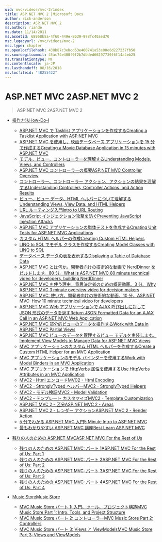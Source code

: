 ```yaml
---
uid: mvc/videos/mvc-2/index
title: ASP.NET MVC 2 |Microsoft Docs
author: rick-anderson
description: ASP.NET MVC 2
ms.author: riande
ms.date: 11/14/2011
ms.assetid: 68968b8a-4f60-449e-8639-978fc40aed70
msc.legacyurl: /mvc/videos/mvc-2
msc.type: chapter
ms.openlocfilehash: 438b87c3ebcd53e460741a53e00e6d227237fb58
ms.sourcegitcommit: 45ac74e400f9f2b7dbded66297730f6f14a4eb25
ms.translationtype: MT
ms.contentlocale: ja-JP
ms.lasthandoff: 08/16/2018
ms.locfileid: "48255422"
---
```

<a name="aspnet-mvc-2"></a><span data-ttu-id="f5211-103">ASP.NET MVC 2</span><span class="sxs-lookup"><span data-stu-id="f5211-103">ASP.NET MVC 2</span></span>
====================
> <span data-ttu-id="f5211-104">ASP.NET MVC 2</span><span class="sxs-lookup"><span data-stu-id="f5211-104">ASP.NET MVC 2</span></span>


- [<span data-ttu-id="f5211-105">操作方法</span><span class="sxs-lookup"><span data-stu-id="f5211-105">How-Do-I</span></span>](how-do-i/index.md)

    - [<span data-ttu-id="f5211-106">ASP.NET MVC で Tasklist アプリケーションを作成する</span><span class="sxs-lookup"><span data-stu-id="f5211-106">Creating a Tasklist Application with ASP.NET MVC</span></span>](how-do-i/creating-a-tasklist-application-with-aspnet-mvc.md)
    - [<span data-ttu-id="f5211-107">ASP.NET MVC を使用し、映画データベース アプリケーションを 15 分で作成する</span><span class="sxs-lookup"><span data-stu-id="f5211-107">Creating a Movie Database Application in 15 minutes with ASP.NET MVC</span></span>](how-do-i/creating-a-movie-database-application-in-15-minutes-with-aspnet-mvc.md)
    - [<span data-ttu-id="f5211-108">モデル、ビュー、コントローラーを理解する</span><span class="sxs-lookup"><span data-stu-id="f5211-108">Understanding Models, Views, and Controllers</span></span>](how-do-i/understanding-models-views-and-controllers.md)
    - [<span data-ttu-id="f5211-109">ASP.NET MVC コントローラーの概要</span><span class="sxs-lookup"><span data-stu-id="f5211-109">ASP.NET MVC Controller Overview</span></span>](how-do-i/aspnet-mvc-controller-overview.md)
    - [<span data-ttu-id="f5211-110">コントローラー、コントローラー アクション、アクションの結果を理解する</span><span class="sxs-lookup"><span data-stu-id="f5211-110">Understanding Controllers, Controller Actions, and Action Results</span></span>](how-do-i/understanding-controllers-controller-actions-and-action-results.md)
    - [<span data-ttu-id="f5211-111">ビュー、ビュー データ、HTML ヘルパーについて理解する</span><span class="sxs-lookup"><span data-stu-id="f5211-111">Understanding Views, View Data, and HTML Helpers</span></span>](how-do-i/understanding-views-view-data-and-html-helpers.md)
    - [<span data-ttu-id="f5211-112">URL ルーティング入門</span><span class="sxs-lookup"><span data-stu-id="f5211-112">Intro to URL Routing</span></span>](how-do-i/an-introduction-to-url-routing.md)
    - [<span data-ttu-id="f5211-113">JavaScript インジェクション攻撃を防ぐ</span><span class="sxs-lookup"><span data-stu-id="f5211-113">Preventing JavaScript Injection Attacks</span></span>](how-do-i/preventing-javascript-injection-attacks.md)
    - [<span data-ttu-id="f5211-114">ASP.NET MVC アプリケーションの単体テストを作成する</span><span class="sxs-lookup"><span data-stu-id="f5211-114">Creating Unit Tests for ASP.NET MVC Applications</span></span>](how-do-i/creating-unit-tests-for-aspnet-mvc-applications.md)
    - [<span data-ttu-id="f5211-115">カスタム HTML ヘルパーの作成</span><span class="sxs-lookup"><span data-stu-id="f5211-115">Creating Custom HTML Helpers</span></span>](how-do-i/creating-custom-html-helpers.md)
    - [<span data-ttu-id="f5211-116">LINQ to SQL でモデル クラスを作成する</span><span class="sxs-lookup"><span data-stu-id="f5211-116">Creating Model Classes with LINQ to SQL</span></span>](how-do-i/creating-model-classes-with-linq-to-sql.md)
    - [<span data-ttu-id="f5211-117">データベース データの表を表示する</span><span class="sxs-lookup"><span data-stu-id="f5211-117">Displaying a Table of Database Data</span></span>](how-do-i/displaying-a-table-of-database-data.md)
    - [<span data-ttu-id="f5211-118">ASP.NET MVC とは何か。開発者向けの技術的な動画で NerdDinner をビルドします。80 分。</span><span class="sxs-lookup"><span data-stu-id="f5211-118">What is ASP.NET MVC 80 minute technical video for developers, building NerdDinner</span></span>](how-do-i/what-is-aspnet-mvc-80-minute-technical-video-for-developers-building-nerddinner.md)
    - [<span data-ttu-id="f5211-119">ASP.NET MVC を使う理由。意思決定者のための概要動画。3 分。</span><span class="sxs-lookup"><span data-stu-id="f5211-119">Why ASP.NET MVC 3 minute overview video for decision makers</span></span>](how-do-i/why-aspnet-mvc-3-minute-overview-video-for-decision-makers.md)
    - [<span data-ttu-id="f5211-120">ASP.NET MVC: 使い方。開発者向けの技術的な動画。10 分。</span><span class="sxs-lookup"><span data-stu-id="f5211-120">ASP.NET MVC: How 10 minute technical video for developers</span></span>](how-do-i/aspnet-mvc-how-10-minute-technical-video-for-developers.md)
    - [<span data-ttu-id="f5211-121">ASP.NET MVC Web アプリケーションで AJAX 呼び出しに対して JSON 形式のデータを返す</span><span class="sxs-lookup"><span data-stu-id="f5211-121">Return JSON Formatted Data for an AJAX Call in an ASP.NET MVC Web Application</span></span>](how-do-i/how-do-i-return-json-formatted-data-for-an-ajax-call-in-an-aspnet-mvc-web-application.md)
    - [<span data-ttu-id="f5211-122">ASP.NET MVC 部分的ビューのデータを操作する</span><span class="sxs-lookup"><span data-stu-id="f5211-122">Work with Data in ASP.NET MVC Partial Views</span></span>](how-do-i/how-do-i-work-with-data-in-aspnet-mvc-partial-views.md)
    - [<span data-ttu-id="f5211-123">ASP.NET MVC ビューのデータを管理するビュー モデルを実装します。</span><span class="sxs-lookup"><span data-stu-id="f5211-123">Implement View Models to Manage Data for ASP.NET MVC Views</span></span>](how-do-i/how-do-i-implement-view-models-to-manage-data-for-aspnet-mvc-views.md)
    - [<span data-ttu-id="f5211-124">MVC アプリケーションのカスタム HTML ヘルパーを作成する</span><span class="sxs-lookup"><span data-stu-id="f5211-124">Create a Custom HTML Helper for an MVC Application</span></span>](how-do-i/how-do-i-create-a-custom-html-helper-for-an-mvc-application.md)
    - [<span data-ttu-id="f5211-125">MVC アプリケーションのモデル バインダーを使用する</span><span class="sxs-lookup"><span data-stu-id="f5211-125">Work with Model Binders in an MVC Application</span></span>](how-do-i/how-do-i-work-with-model-binders-in-an-mvc-application.md)
    - [<span data-ttu-id="f5211-126">MVC アプリケーションで HttpVerbs 属性を使用する</span><span class="sxs-lookup"><span data-stu-id="f5211-126">Use HttpVerbs Attributes in an MVC Application</span></span>](how-do-i/how-do-i-use-httpverbs-attributes-in-an-mvc-application.md)
    - [<span data-ttu-id="f5211-127">MVC2 - Html エンコード</span><span class="sxs-lookup"><span data-stu-id="f5211-127">MVC2 - Html Encoding</span></span>](how-do-i/mvc2-html-encoding.md)
    - [<span data-ttu-id="f5211-128">MVC2 - StronglyTyped ヘルパー</span><span class="sxs-lookup"><span data-stu-id="f5211-128">MVC2 - StronglyTyped Helpers</span></span>](how-do-i/mvc2-stronglytyped-helpers.md)
    - [<span data-ttu-id="f5211-129">MVC2 - モデル検証</span><span class="sxs-lookup"><span data-stu-id="f5211-129">MVC2 - Model Validation</span></span>](how-do-i/mvc2-model-validation.md)
    - [<span data-ttu-id="f5211-130">MVC2 - テンプレート カスタマイズ</span><span class="sxs-lookup"><span data-stu-id="f5211-130">MVC2 - Template Customization</span></span>](how-do-i/mvc2-template-customization.md)
    - [<span data-ttu-id="f5211-131">ASP.NET MVC 2 - 区分</span><span class="sxs-lookup"><span data-stu-id="f5211-131">ASP.NET MVC 2 - Areas</span></span>](how-do-i/aspnet-mvc-2-areas.md)
    - [<span data-ttu-id="f5211-132">ASP.NET MVC 2 - レンダー アクション</span><span class="sxs-lookup"><span data-stu-id="f5211-132">ASP.NET MVC 2 - Render Action</span></span>](how-do-i/aspnet-mvc-2-render-action.md)
    - [<span data-ttu-id="f5211-133">5 分でわかる ASP.NET MVC 入門</span><span class="sxs-lookup"><span data-stu-id="f5211-133">5 Minute Intro to ASP.NET MVC</span></span>](how-do-i/5-minute-introduction-to-aspnet-mvc.md)
    - [<span data-ttu-id="f5211-134">最もわかりやすい ASP.NET MVC 講座</span><span class="sxs-lookup"><span data-stu-id="f5211-134">Best Learn ASP.NET MVC</span></span>](how-do-i/how-to-best-learn-asp-net-mvc.md)
- [<span data-ttu-id="f5211-135">残りの人のための ASP.NET MVC</span><span class="sxs-lookup"><span data-stu-id="f5211-135">ASP.NET MVC For the Rest of Us</span></span>](aspnet-mvc-for-the-rest-of-us/index.md)

    - [<span data-ttu-id="f5211-136">残りの人のための ASP.NET MVC: パート 1</span><span class="sxs-lookup"><span data-stu-id="f5211-136">ASP.NET MVC For the Rest of Us: Part 1</span></span>](aspnet-mvc-for-the-rest-of-us/aspnet-mvc-for-the-rest-of-us-part-1.md)
    - [<span data-ttu-id="f5211-137">残りの人のための ASP.NET MVC: パート 2</span><span class="sxs-lookup"><span data-stu-id="f5211-137">ASP.NET MVC For the Rest of Us: Part 2</span></span>](aspnet-mvc-for-the-rest-of-us/aspnet-mvc-for-the-rest-of-us-part-2.md)
    - [<span data-ttu-id="f5211-138">残りの人のための ASP.NET MVC: パート 3</span><span class="sxs-lookup"><span data-stu-id="f5211-138">ASP.NET MVC For the Rest of Us: Part 3</span></span>](aspnet-mvc-for-the-rest-of-us/aspnet-mvc-for-the-rest-of-us-part-3.md)
    - [<span data-ttu-id="f5211-139">残りの人のための ASP.NET MVC: パート 4</span><span class="sxs-lookup"><span data-stu-id="f5211-139">ASP.NET MVC For the Rest of Us: Part 4</span></span>](aspnet-mvc-for-the-rest-of-us/aspnet-mvc-for-the-rest-of-us-part-4.md)
- [<span data-ttu-id="f5211-140">Music Store</span><span class="sxs-lookup"><span data-stu-id="f5211-140">Music Store</span></span>](music-store/index.md)

    - [<span data-ttu-id="f5211-141">MVC Music Store パート 1: 入門、ツール、プロジェクト構造</span><span class="sxs-lookup"><span data-stu-id="f5211-141">MVC Music Store Part 1: Intro, Tools, and Project Structure</span></span>](music-store/mvc-music-store-part-1-intro-tools-and-project-structure.md)
    - [<span data-ttu-id="f5211-142">MVC Music Store パート 2: コントローラー</span><span class="sxs-lookup"><span data-stu-id="f5211-142">MVC Music Store Part 2: Controllers</span></span>](music-store/mvc-music-store-part-2-controllers.md)
    - [<span data-ttu-id="f5211-143">MVC Music Store パート 3: Views と ViewModels</span><span class="sxs-lookup"><span data-stu-id="f5211-143">MVC Music Store Part 3: Views and ViewModels</span></span>](music-store/mvc-music-store-part-3-views-and-viewmodels.md)
